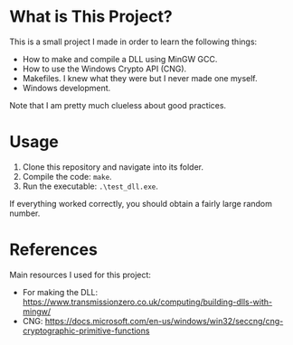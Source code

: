 # What is This Project?
This is a small project I made in order to learn the following things:
  * How to make and compile a DLL using MinGW GCC.
  * How to use the Windows Crypto API (CNG).
  * Makefiles. I knew what they were but I never made one myself.
  * Windows development.

Note that I am pretty much clueless about good practices.

# Usage
1. Clone this repository and navigate into its folder.
2. Compile the code: `make`.
3. Run the executable: `.\test_dll.exe`.

If everything worked correctly, you should obtain a fairly large random number.

# References
Main resources I used for this project:
  * For making the DLL: https://www.transmissionzero.co.uk/computing/building-dlls-with-mingw/
  * CNG: https://docs.microsoft.com/en-us/windows/win32/seccng/cng-cryptographic-primitive-functions
